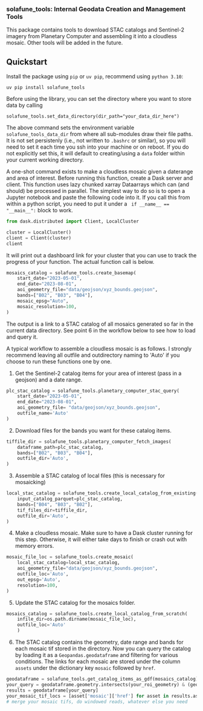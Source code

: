 ### solafune_tools: Internal Geodata Creation and Management Tools

This package contains tools to download STAC catalogs and Sentinel-2 imagery from Planetary Computer and assembling it into a cloudless mosaic. Other tools will be added in the future.

## Quickstart

Install the package using `pip` or `uv pip`, recommend using `python 3.10`:

``` 
uv pip install solafune_tools
```

Before using the library, you can set the directory where you want to store data by calling
```
solafune_tools.set_data_directory(dir_path="your_data_dir_here")
```
The above command sets the environment variable `solafune_tools_data_dir` from where all sub-modules draw their file paths. It is not set persistenly (i.e., not written to `.bashrc` or similar), so you will need to set it each time you ssh into your machine or on reboot. If you do not explicitly set this, it will default to creating/using a `data` folder within your current working directory.

A one-shot command exists to make a cloudless mosaic given a daterange and area of interest. 
Before running this function, create a Dask server and client. This function uses lazy chunked xarray Dataarrays which can (and should) be processed in parallel. The simplest way to do so is to open a Jupyter notebook and paste the following code into it. If you call this from within a python script, you need to put it under a ` if __name__ == "__main__":` block to work.

```python
from dask.distributed import Client, LocalCluster

cluster = LocalCluster()
client = Client(cluster)
client
```
It will print out a dashboard link for your cluster that you can use to track the progress of your function. The actual function call is below.


```python
mosaics_catalog = solafune_tools.create_basemap(
    start_date="2023-05-01",
    end_date="2023-08-01",
    aoi_geometry_file="data/geojson/xyz_bounds.geojson",
    bands=["B02", "B03", "B04"],
    mosaic_epsg="Auto",
    mosaic_resolution=100,
)
```
The output is a link to a STAC catalog of all mosaics generated so far in the current data directory. See point 6 in the workflow below to see how to load and query it.

A typical workflow to assemble a cloudless mosaic is as follows. I strongly recommend leaving all outfile and outdirectory naming to 'Auto' if you choose to run these functions one by one.

1. Get the Sentinel-2 catalog items for your area of interest (pass in a geojson) and a date range.
```python
plc_stac_catalog = solafune_tools.planetary_computer_stac_query(
    start_date="2023-05-01",
    end_date="2023-08-01",
    aoi_geometry_file= "data/geojson/xyz_bounds.geojson",
    outfile_name='Auto'
)
```

2. Download files for the bands you want for these catalog items.

```python
tiffile_dir = solafune_tools.planetary_computer_fetch_images(
    dataframe_path=plc_stac_catalog,
    bands=["B02", "B03", "B04"],
    outfile_dir='Auto',
)
```
3. Assemble a STAC catalog of local files (this is necessary for mosaicking)

```python
local_stac_catalog = solafune_tools.create_local_catalog_from_existing(
    input_catalog_parquet=plc_stac_catalog,
    bands=["B04", "B03", "B02"],
    tif_files_dir=tiffile_dir,
    outfile_dir='Auto',
)
```
4. Make a cloudless mosaic. Make sure to have a Dask cluster running for this step. Otherwise, it will either take days to finish or crash out with memory errors.

```python
mosaic_file_loc = solafune_tools.create_mosaic(
    local_stac_catalog=local_stac_catalog,
    aoi_geometry_file="data/geojson/xyz_bounds.geojson",
    outfile_loc='Auto',
    out_epsg='Auto',
    resolution=100,
)
```
5. Update the STAC catalog for the mosaics folder.
```python
mosaics_catalog = solafune_tools.create_local_catalog_from_scratch(
    infile_dir=os.path.dirname(mosaic_file_loc),
    outfile_loc='Auto'
    )
```

6. The STAC catalog contains the geometry, date range and bands for each mosaic tif stored in the directory. Now you can query the catalog by loading it as a `Geopandas.geodataframe` and filtering for various conditions. The links for each mosaic are stored under the column `assets` under the dictionary key `mosaic` followed by `href`. 
```python
geodataframe = solafune_tools.get_catalog_items_as_gdf(mosaics_catalog)
your_query = geodataframe.geometry.intersects(your_roi_geometry) & (geodataframe['datetime']=='2021-03-01')
results = geodataframe[your_query]
your_mosaic_tif_locs = [asset['mosaic']['href'] for asset in results.assets]
# merge your mosaic tifs, do windowed reads, whatever else you need

```
